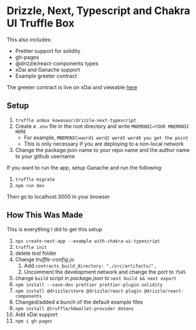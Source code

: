 # Drizzle, Next, Typescript and Chakra UI Truffle Box

This also includes:

- Prettier support for solidity
- gh-pages
- @drizzle/react-components types
- xDai and Ganache support
- Example greeter contract

The greeter contract is live on xDai and viewable [here](https://kowasaur.github.io/drizzle-next-typescript/)

## Setup

1. `truffle unbox kowasaur/drizzle-next-typescript`
2. Create a `.env` file in the root directory and write `MNEMONIC=YOUR MNEMONIC HERE`
   - For example, `MNEMONIC=word1 word2 word3 word4 you get the point`
   - This is only necessary if you are deploying to a non-local network
3. Change the package.json name to your repo name and the author name to your github username

If you want to run the app, setup Ganache and run the following:

1. `truffle migrate`
2. `npm run dev`

Then go to localhost:3000 in your browser

## How This Was Made

This is everything I did to get this setup

1. `npx create-next-app --example with-chakra-ui-typescript`
2. `truffle init`
3. delete _test_ folder
4. Change _truffle-config.js_:
   1. Add `contracts_build_directory: "./src/artifacts/",`
   2. Uncomment the development network and change the port to `7545`
5. change `build` script in _package.json_ to `next build && next export`
6. `npm install --save-dev prettier prettier-plugin-solidity`
7. `npm install @drizzle/store @drizzle/react-plugin @drizzle/react-components`
8. Changed/added a bunch of the default example files
9. `npm install @truffle/hdwallet-provider dotenv`
10. Add xDai support
11. `npm i gh-pages`
